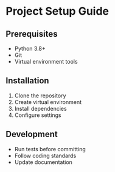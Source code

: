 # Project Setup Guide

## Prerequisites
- Python 3.8+
- Git
- Virtual environment tools

## Installation
1. Clone the repository
2. Create virtual environment
3. Install dependencies
4. Configure settings

## Development
- Run tests before committing
- Follow coding standards
- Update documentation
